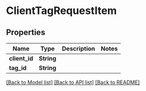 # ClientTagRequestItem

## Properties

Name | Type | Description | Notes
------------ | ------------- | ------------- | -------------
**client_id** | **String** |  | 
**tag_id** | **String** |  | 

[[Back to Model list]](../README.md#documentation-for-models) [[Back to API list]](../README.md#documentation-for-api-endpoints) [[Back to README]](../README.md)



